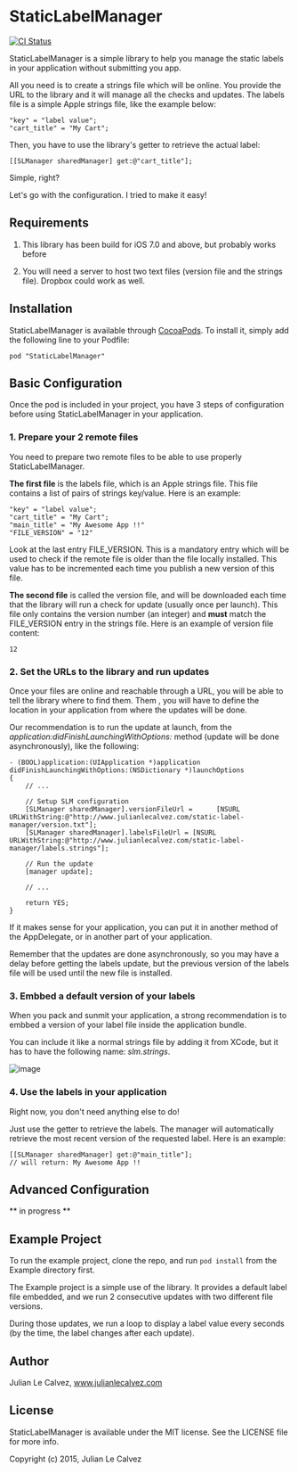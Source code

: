 # StaticLabelManager

[![CI Status](http://img.shields.io/travis/julianlecalvez/StaticLabelManager-iOS.svg?style=flat)](https://travis-ci.org/julianlecalvez/StaticLabelManager-iOS)
<!--[![Version](https://img.shields.io/cocoapods/v/StaticLabelManager.svg?style=flat)](http://cocoadocs.org/docsets/StaticLabelManager)
[![License](https://img.shields.io/cocoapods/l/StaticLabelManager.svg?style=flat)](http://cocoadocs.org/docsets/StaticLabelManager)
[![Platform](https://img.shields.io/cocoapods/p/StaticLabelManager.svg?style=flat)](http://cocoadocs.org/docsets/StaticLabelManager)-->

StaticLabelManager is a simple library to help you manage the static labels in your application without submitting you app. 

All you need is to create a strings file which will be online. You provide the URL to the library and it will manage all the checks and updates. The labels file is a simple Apple strings file, like the example below: 

	"key" = "label value";
	"cart_title" = "My Cart";

Then, you have to use the library's getter to retrieve the actual label: 

	[[SLManager sharedManager] get:@"cart_title"];

Simple, right? 

Let's go with the configuration. I tried to make it easy! 

## Requirements

1. This library has been build for iOS 7.0 and above, but probably works before 

2. You will need a server to host two text files (version file and the strings file). Dropbox could work as well. 



## Installation

StaticLabelManager is available through [CocoaPods](http://cocoapods.org). To install
it, simply add the following line to your Podfile:

    pod "StaticLabelManager"


## Basic Configuration

Once the pod is included in your project, you have 3 steps of configuration before using StaticLabelManager in your application.

### 1. Prepare your 2 remote files

You need to prepare two remote files to be able to use properly StaticLabelManager. 

**The first file** is the labels file, which is an Apple strings file. This file contains a list of pairs of strings key/value. Here is an example:

	"key" = "label value";
	"cart_title" = "My Cart";
	"main_title" = "My Awesome App !!"
	"FILE_VERSION" = "12"
	
Look at the last entry FILE_VERSION. This is a mandatory entry which will be used to check if the remote file is older than the file locally installed. This value has to be incremented each time you publish a new version of this file. 

**The second file** is called the version file, and will be downloaded each time that the library will run a check for update (usually once per launch). This file only contains the version number (an integer) and **must** match the FILE_VERSION entry in the strings file. Here is an example of version file content: 

	12
	

### 2. Set the URLs to the library and run updates

Once your files are online and reachable through a URL, you will be able to tell the library where to find them. Them , you will have to define the location in your application from where the updates will be done. 

Our recommendation is to run the update at launch, from the *application:didFinishLaunchingWithOptions:* method (update will be done asynchronously), like the following:

	- (BOOL)application:(UIApplication *)application didFinishLaunchingWithOptions:(NSDictionary *)launchOptions
	{
	    // ...
	    
		// Setup SLM configuration
    	[SLManager sharedManager].versionFileUrl =     	[NSURL URLWithString:@"http://www.julianlecalvez.com/static-label-manager/version.txt"];
    	[SLManager sharedManager].labelsFileUrl = [NSURL URLWithString:@"http://www.julianlecalvez.com/static-label-manager/labels.strings"];
    	
    	// Run the update 
    	[manager update];
    	
    	// ...
    	
    	return YES;
	}
	
If it makes sense for your application, you can put it in another method of the AppDelegate, or in another part of your application. 

Remember that the updates are done asynchronously, so you may have a delay before getting the labels update, but the previous version of the labels file will be used until the new file is installed. 

### 3. Embbed a default version of your labels  

When you pack and sunmit your application, a strong recommendation is to embbed a version of your label file inside the application bundle. 

You can include it like a normal strings file by adding it from XCode, but it has to have the following name: *slm.strings*. 

![image](https://raw.github.com/julianlecalvez/StaticLabelManager-iOS/assets/default-file-screenshot.png)


### 4. Use the labels in your application

Right now, you don't need anything else to do! 

Just use the getter to retrieve the labels. The manager will automatically retrieve the most recent version of the requested label. Here is an example: 

	[[SLManager sharedManager] get:@"main_title"]; 
	// will return: My Awesome App !!


## Advanced Configuration

** in progress **

## Example Project

To run the example project, clone the repo, and run `pod install` from the Example directory first.

The Example project is a simple use of the library. It provides a default label file embedded, and we run 2 consecutive updates with two different file versions. 

During those updates, we run a loop to display a label value every seconds (by the time, the label changes after each update). 

## Author

Julian Le Calvez, www.julianlecalvez.com

## License

StaticLabelManager is available under the MIT license. See the LICENSE file for more info.

Copyright (c) 2015, Julian Le Calvez
